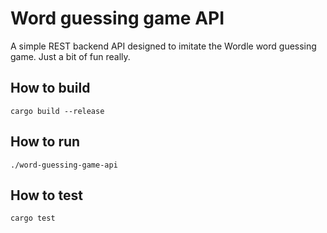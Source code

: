 # Word guessing game API

A simple REST backend API designed to imitate the Wordle word guessing game. Just a bit of fun really.

## How to build

```shell
cargo build --release
```

## How to run

```shell
./word-guessing-game-api
```

## How to test

```shell
cargo test
```